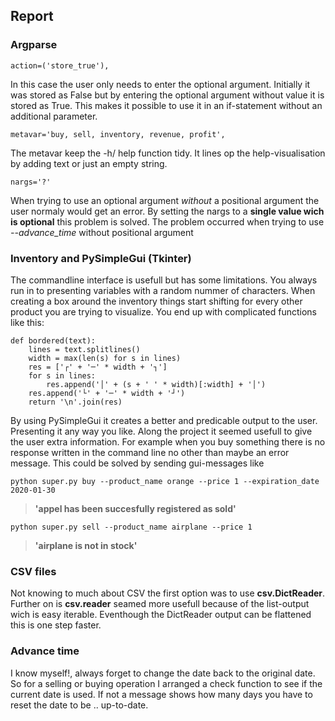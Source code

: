 ## Report

### Argparse

```
action=('store_true'),
```

In this case the user only needs to enter the optional argument. Initially it was stored as False but by entering the optional argument without value it is stored as True. This makes it possible to use it in an if-statement without an additional parameter.

```
metavar='buy, sell, inventory, revenue, profit',
```

The metavar keep the -h/ help function tidy. It lines op the help-visualisation by adding text or just an empty string.

```
nargs='?'
```

When trying to use an optional argument _without_ a positional argument the user normaly would get an error. By setting the nargs to a **single value wich is optional** this problem is solved. The problem occurred when trying to use _--advance_time_ without positional argument

### Inventory and PySimpleGui (Tkinter)

The commandline interface is usefull but has some limitations. You always run in to presenting variables with a random nummer of characters. When creating a box around the inventory things start shifting for every other product you are trying to visualize.
You end up with complicated functions like this:

```
def bordered(text):
    lines = text.splitlines()
    width = max(len(s) for s in lines)
    res = ['┌' + '─' * width + '┐']
    for s in lines:
        res.append('│' + (s + ' ' * width)[:width] + '│')
    res.append('└' + '─' * width + '┘')
    return '\n'.join(res)
```

By using PySimpleGui it creates a better and predicable output to the user. Presenting it any way you like.
Along the project it seemed usefull to give the user extra information. For example when you buy something there is no response written in the command line no other than maybe an error message. This could be solved by sending gui-messages like

```
python super.py buy --product_name orange --price 1 --expiration_date 2020-01-30
```

> **'appel has been succesfully registered as sold'**

```
python super.py sell --product_name airplane --price 1
```

> **'airplane is not in stock'**

### CSV files

Not knowing to much about CSV the first option was to use **csv.DictReader**. Further on is **csv.reader** seamed more usefull because of the list-output wich is easy iterable. Eventhough the DictReader output can be flattened this is one step faster.

### Advance time

I know myself!, always forget to change the date back to the original date. So for a selling or buying operation I arranged a check function to see if the current date is used. If not a message shows how many days you have to reset the date to be .. up-to-date.
